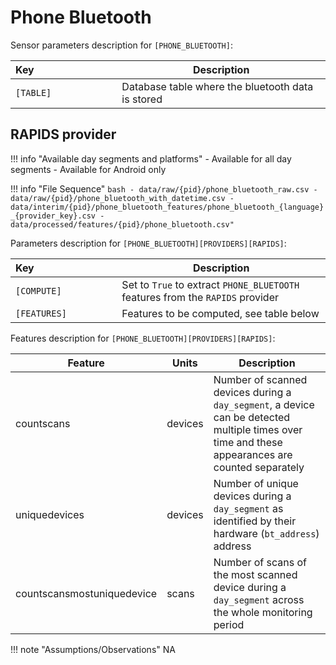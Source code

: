 # Phone Bluetooth

Sensor parameters description for `[PHONE_BLUETOOTH]`:

|Key&nbsp;&nbsp;&nbsp;&nbsp;&nbsp;&nbsp;&nbsp;&nbsp;&nbsp;&nbsp;&nbsp;&nbsp;&nbsp;&nbsp;&nbsp;&nbsp;&nbsp;&nbsp;&nbsp;&nbsp;&nbsp;&nbsp;&nbsp;&nbsp;&nbsp;&nbsp;&nbsp;&nbsp;&nbsp;            | Description |
|----------------|-----------------------------------------------------------------------------------------------------------------------------------
|`[TABLE]`| Database table where the bluetooth data is stored

## RAPIDS provider

!!! info "Available day segments and platforms"
    - Available for all day segments
    - Available for Android only

!!! info "File Sequence"
    ```bash
    - data/raw/{pid}/phone_bluetooth_raw.csv
    - data/raw/{pid}/phone_bluetooth_with_datetime.csv
    - data/interim/{pid}/phone_bluetooth_features/phone_bluetooth_{language}_{provider_key}.csv
    - data/processed/features/{pid}/phone_bluetooth.csv"
    ```


Parameters description for `[PHONE_BLUETOOTH][PROVIDERS][RAPIDS]`:

|Key&nbsp;&nbsp;&nbsp;&nbsp;&nbsp;&nbsp;&nbsp;&nbsp;&nbsp;&nbsp;&nbsp;&nbsp;&nbsp;&nbsp;&nbsp;&nbsp;&nbsp;&nbsp;&nbsp;&nbsp;&nbsp;&nbsp;&nbsp;&nbsp;&nbsp;&nbsp;&nbsp;&nbsp;&nbsp;            | Description |
|----------------|-----------------------------------------------------------------------------------------------------------------------------------
|`[COMPUTE]`| Set to `True` to extract `PHONE_BLUETOOTH` features from the `RAPIDS` provider|
|`[FEATURES]` |         Features to be computed, see table below


Features description for `[PHONE_BLUETOOTH][PROVIDERS][RAPIDS]`:

|Feature                    |Units      |Description|
|-------------------------- |---------- |---------------------------|
| countscans                 | devices | Number of scanned devices during a `day_segment`, a device can be detected multiple times over time and these appearances are counted separately |
| uniquedevices              | devices | Number of unique devices during a `day_segment` as identified by their hardware (`bt_address`) address                                                          |
| countscansmostuniquedevice | scans   | Number of scans of the most scanned device during a `day_segment` across the whole monitoring period                                             |

!!! note "Assumptions/Observations"
    NA

